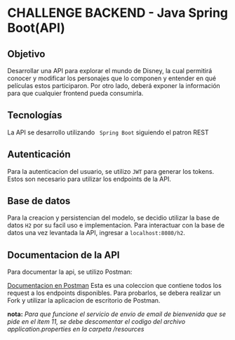 # CHALLENGE BACKEND - Java Spring Boot(API)

## Objetivo

Desarrollar una API para explorar el mundo de Disney, la cual permitirá conocer y modificar los
personajes que lo componen y entender en qué películas estos participaron. Por otro lado, deberá
exponer la información para que cualquier frontend pueda consumirla.

## Tecnologías

La API se desarrollo utilizando ``` Spring Boot``` siguiendo el patron REST

## Autenticación

Para la autenticacion del usuario, se utilizo ``` JWT ``` para generar los tokens. Estos son necesario para utilizar los endpoints de la API.


## Base de datos

Para la creacion y persistencian del modelo, se decidio utilizar la base de datos ``` H2 ``` por su facil uso e implementacion.
Para interactuar con la base de datos una vez levantada la API, ingresar a ``` localhost:8080/h2 ```.

## Documentacion de la API

Para documentar la api, se utilizo Postman:

[Documentacion en Postman](https://www.postman.com/pablo97758/workspace/challenge-alkemy/collection/11694978-f5d65b3a-1640-4fa0-ad4d-4ca53c932ea3?ctx=documentation)
Esta es una coleccion que contiene todos los request a los endpoints disponibles. Para probarlos, se debera realizar un Fork y utilizar la aplicacion de escritorio de Postman.   

**nota:** _Para que funcione el servicio de envio de email de bienvenida que se pide en el item 11, se debe descomentar el codigo del archivo application.properties en la carpeta /resources_
